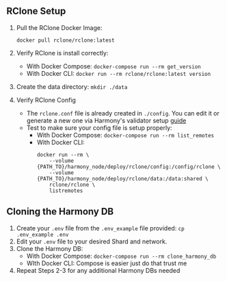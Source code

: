 ## RClone Setup
1) Pull the RClone Docker Image:
    ```
    docker pull rclone/rclone:latest
    ```
2) Verify RClone is install correctly:
    - With Docker Compose: `docker-compose run --rm get_version`
    - With Docker CLI: `docker run --rm rclone/rclone:latest version`

3) Create the data directory: `mkdir ./data`

4) Verify RClone Config
    - The `rclone.conf` file is already created in `./config`. You can edit it or generate a new one via Harmony's validator setup [guide](https://docs.harmony.one/home/network/validators/node-setup/syncing-db#2.-configuring-rclone)
    - Test to make sure your config file is setup properly:
        - With Docker Compose: `docker-compose run --rm list_remotes`
        - With Docker CLI: 
            ```
            docker run --rm \
                --volume {PATH_TO}/harmony_node/deploy/rclone/config:/config/rclone \
                --volume {PATH_TO}/harmony_node/deploy/rclone/data:/data:shared \
                rclone/rclone \
                listremotes
            ```

## Cloning the Harmony DB
1) Create your `.env` file from the `.env_example` file provided: `cp .env_example .env`
2) Edit your `.env` file to your desired Shard and network.
3) Clone the Harmony DB:
    - With Docker Compose: `docker-compose run --rm clone_harmony_db`
    - WIth Docker CLI: Compose is easier just do that trust me
4) Repeat Steps 2-3 for any additional Harmony DBs needed